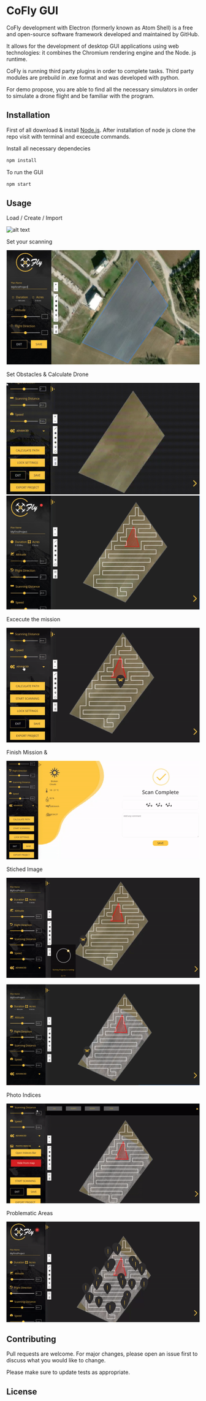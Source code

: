 # CoFly GUI

CoFly development with Electron (formerly known as Atom Shell) is a free and open-source software framework developed and maintained by GitHub.

It allows for the development of desktop GUI applications using web technologies: it combines the Chromium rendering engine and the Node. js runtime.

CoFly is running third party plugins in order to complete tasks. Third party modules are prebuild in .exe format and was developed with python.

For demo propose, you are able to find all the necessary simulators in order to simulate a drone flight and be familiar with the program.

## Installation

First of all download & install [Node.js](https://nodejs.org/en/download/). After installation of node js clone the repo visit with terminal and excecute commands.

Install all necessary dependecies
```bash
npm install
```
To run the GUI
```bash
npm start
```

## Usage

Load / Create / Import 


![alt text](https://github.com/CoFly-Project/cofly-gui/blob/master/readme_images/main_screen.gif?raw=true?raw=true)

Set your scanning 


![alt text](https://github.com/CoFly-Project/cofly-gui/blob/master/readme_images/field_selection.jpg?raw=true)

Set Obstacles & Calculate Drone 


![alt text](https://github.com/CoFly-Project/cofly-gui/blob/master/readme_images/obstacles_gid.gif?raw=true)
![alt text](https://github.com/CoFly-Project/cofly-gui/blob/master/readme_images/calculated_map.jpg?raw=true)


Excecute the mission


![alt text](https://github.com/CoFly-Project/cofly-gui/blob/master/readme_images/mission_start.gif?raw=true)

Finish Mission & 


![alt text](https://github.com/CoFly-Project/cofly-gui/blob/master/readme_images/finish_scan_imerologio_agrou.gif?raw=true)


Stiched Image

![alt text](https://github.com/CoFly-Project/cofly-gui/blob/master/readme_images/stiching_photo.gif?raw=true)

![alt text](https://github.com/CoFly-Project/cofly-gui/blob/master/readme_images/stiched_image.jpg?raw=true)

Photo Indices


![alt text](https://github.com/CoFly-Project/cofly-gui/blob/master/readme_images/photo_indeces.gif?raw=true)

Problematic Areas


![alt text](https://github.com/CoFly-Project/cofly-gui/blob/master/readme_images/alerts.gif?raw=true)



## Contributing
Pull requests are welcome. For major changes, please open an issue first to discuss what you would like to change.

Please make sure to update tests as appropriate.

## License

